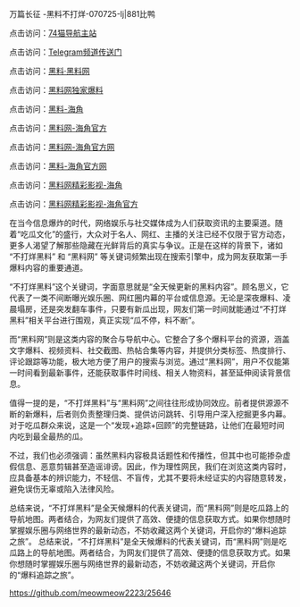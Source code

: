 万篇长征 -黑料不打烊-070725-lj|881比鸭

点击访问：<a href="https://74mao.com/">74猫导航主站</a>

点击访问：<a href="https://74mao.com/">Telegram频道传送门</a>

点击访问：<a href="https://heiliaolvzlu3.pages.dev">黑料·黑料网</a>

点击访问：<a href="https://heiliaoyvnrda.pages.dev">黑料网独家爆料</a>


点击访问：<a href="https://fge-7ja.pages.dev/">黑料-海角</a>

点击访问：<a href="https://haef.pages.dev/">黑料网-海角官方</a>

点击访问：<a href="https://qfwfg.pages.dev/">黑料网-海角官方网</a>

点击访问：<a href="https://sdbsd.pages.dev/">黑料-海角官方网</a>

点击访问：<a href="https://gdas.pages.dev/">黑料网精彩影视-海角</a>

点击访问：<a href="https://gbs-3wd.pages.dev/">黑料网精彩影视-海角官方</a>

在当今信息爆炸的时代，网络娱乐与社交媒体成为人们获取资讯的主要渠道。随着“吃瓜文化”的盛行，大众对于名人、网红、主播的关注已经不仅限于官方动态，更多人渴望了解那些隐藏在光鲜背后的真实与争议。正是在这样的背景下，诸如 “不打烊黑料” 和 “黑料网” 等关键词频繁出现在搜索引擎中，成为网友获取第一手爆料内容的重要通道。

“不打烊黑料”这个关键词，字面意思就是“全天候更新的黑料内容”。顾名思义，它代表了一类不间断曝光娱乐圈、网红圈内幕的平台或信息源。无论是深夜爆料、凌晨塌房，还是突发翻车事件，只要有新瓜出现，网友们第一时间就能通过“不打烊黑料”相关平台进行围观，真正实现“瓜不停，料不断”。

而“黑料网”则是这类内容的聚合与导航中心。它整合了多个爆料平台的资源，涵盖文字爆料、视频资料、社交截图、热帖合集等内容，并提供分类标签、热度排行、评论跟踪等功能，极大地方便了用户的搜索与浏览。通过“黑料网”，用户不仅能第一时间看到最新事件，还能获取事件时间线、相关人物资料，甚至延伸阅读背景信息。

值得一提的是，“不打烊黑料”与“黑料网”之间往往形成协同效应。前者提供源源不断的新爆料，后者则负责整理归类、提供访问跳转、引导用户深入挖掘更多内幕。对于吃瓜群众来说，这是一个“发现+追踪+回顾”的完整链路，让他们在最短时间内吃到最全最热的瓜。

不过，我们也必须强调：虽然黑料内容极具话题性和传播性，但其中也可能掺杂虚假信息、恶意剪辑甚至造谣诽谤。因此，作为理性网民，我们在浏览这类内容时，应具备基本的辨识能力，不轻信、不盲传，尤其不要将未经证实的内容随意转发，避免误伤无辜或陷入法律风险。

总结来说，“不打烊黑料”是全天候爆料的代表关键词，而“黑料网”则是吃瓜路上的导航地图。两者结合，为网友们提供了高效、便捷的信息获取方式。如果你想随时掌握娱乐圈与网络世界的最新动态，不妨收藏这两个关键词，开启你的“爆料追踪之旅”。
总结来说，“不打烊黑料”是全天候爆料的代表关键词，而“黑料网”则是吃瓜路上的导航地图。两者结合，为网友们提供了高效、便捷的信息获取方式。如果你想随时掌握娱乐圈与网络世界的最新动态，不妨收藏这两个关键词，开启你的“爆料追踪之旅”。

https://github.com/meowmeow2223/25646
